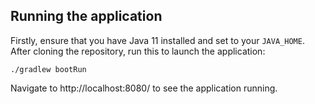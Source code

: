 
## Running the application
Firstly, ensure that you have Java 11 installed and set to your `JAVA_HOME`. 
After cloning the repository, run this to launch the application:
```
./gradlew bootRun
```
Navigate to http://localhost:8080/ to see the application running.
